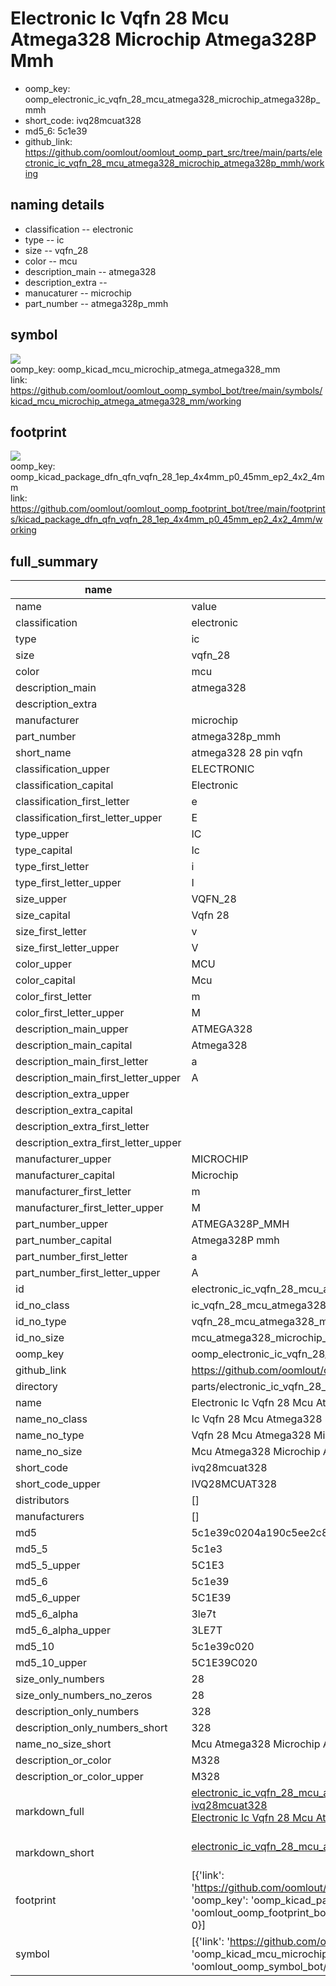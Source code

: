 # Electronic Ic Vqfn 28 Mcu Atmega328 Microchip Atmega328P Mmh

  
* oomp_key: oomp_electronic_ic_vqfn_28_mcu_atmega328_microchip_atmega328p_mmh 
* short_code: ivq28mcuat328
* md5_6: 5c1e39  
* github_link: https://github.com/oomlout/oomlout_oomp_part_src/tree/main/parts/electronic_ic_vqfn_28_mcu_atmega328_microchip_atmega328p_mmh/working  
## naming details
* classification -- electronic
* type -- ic
* size -- vqfn_28
* color -- mcu
* description_main -- atmega328
* description_extra -- 
* manucaturer -- microchip
* part_number -- atmega328p_mmh



## symbol

![](symbol/{index}/working/working_600.png)  
oomp_key: oomp_kicad_mcu_microchip_atmega_atmega328_mm  
link: https://github.com/oomlout/oomlout_oomp_symbol_bot/tree/main/symbols/kicad_mcu_microchip_atmega_atmega328_mm/working  

## footprint

![](footprint/{index}/working/working_600.png)  
oomp_key: oomp_kicad_package_dfn_qfn_vqfn_28_1ep_4x4mm_p0_45mm_ep2_4x2_4mm  
link: https://github.com/oomlout/oomlout_oomp_footprint_bot/tree/main/footprints/kicad_package_dfn_qfn_vqfn_28_1ep_4x4mm_p0_45mm_ep2_4x2_4mm/working  

## full_summary
| name | value | 
| --- | --- | 
| name | value | 
| classification | electronic | 
| type | ic | 
| size | vqfn_28 | 
| color | mcu | 
| description_main | atmega328 | 
| description_extra |  | 
| manufacturer | microchip | 
| part_number | atmega328p_mmh | 
| short_name | atmega328 28 pin vqfn | 
| classification_upper | ELECTRONIC | 
| classification_capital | Electronic | 
| classification_first_letter | e | 
| classification_first_letter_upper | E | 
| type_upper | IC | 
| type_capital | Ic | 
| type_first_letter | i | 
| type_first_letter_upper | I | 
| size_upper | VQFN_28 | 
| size_capital | Vqfn 28 | 
| size_first_letter | v | 
| size_first_letter_upper | V | 
| color_upper | MCU | 
| color_capital | Mcu | 
| color_first_letter | m | 
| color_first_letter_upper | M | 
| description_main_upper | ATMEGA328 | 
| description_main_capital | Atmega328 | 
| description_main_first_letter | a | 
| description_main_first_letter_upper | A | 
| description_extra_upper |  | 
| description_extra_capital |  | 
| description_extra_first_letter |  | 
| description_extra_first_letter_upper |  | 
| manufacturer_upper | MICROCHIP | 
| manufacturer_capital | Microchip | 
| manufacturer_first_letter | m | 
| manufacturer_first_letter_upper | M | 
| part_number_upper | ATMEGA328P_MMH | 
| part_number_capital | Atmega328P mmh | 
| part_number_first_letter | a | 
| part_number_first_letter_upper | A | 
| id | electronic_ic_vqfn_28_mcu_atmega328_microchip_atmega328p_mmh | 
| id_no_class | ic_vqfn_28_mcu_atmega328_microchip_atmega328p_mmh | 
| id_no_type | vqfn_28_mcu_atmega328_microchip_atmega328p_mmh | 
| id_no_size | mcu_atmega328_microchip_atmega328p_mmh | 
| oomp_key | oomp_electronic_ic_vqfn_28_mcu_atmega328_microchip_atmega328p_mmh | 
| github_link | https://github.com/oomlout/oomlout_oomp_part_src/tree/main/parts/electronic_ic_vqfn_28_mcu_atmega328_microchip_atmega328p_mmh/working | 
| directory | parts/electronic_ic_vqfn_28_mcu_atmega328_microchip_atmega328p_mmh | 
| name | Electronic Ic Vqfn 28 Mcu Atmega328 Microchip Atmega328P Mmh | 
| name_no_class | Ic Vqfn 28 Mcu Atmega328 Microchip Atmega328P Mmh | 
| name_no_type | Vqfn 28 Mcu Atmega328 Microchip Atmega328P Mmh | 
| name_no_size | Mcu Atmega328 Microchip Atmega328P Mmh | 
| short_code | ivq28mcuat328 | 
| short_code_upper | IVQ28MCUAT328 | 
| distributors | [] | 
| manufacturers | [] | 
| md5 | 5c1e39c0204a190c5ee2c8d7d640acf5 | 
| md5_5 | 5c1e3 | 
| md5_5_upper | 5C1E3 | 
| md5_6 | 5c1e39 | 
| md5_6_upper | 5C1E39 | 
| md5_6_alpha | 3le7t | 
| md5_6_alpha_upper | 3LE7T | 
| md5_10 | 5c1e39c020 | 
| md5_10_upper | 5C1E39C020 | 
| size_only_numbers | 28 | 
| size_only_numbers_no_zeros | 28 | 
| description_only_numbers | 328 | 
| description_only_numbers_short | 328 | 
| name_no_size_short | Mcu Atmega328 Microchip Atmega328P Mmh | 
| description_or_color | M328 | 
| description_or_color_upper | M328 | 
| markdown_full | [electronic_ic_vqfn_28_mcu_atmega328_microchip_atmega328p_mmh](https://github.com/oomlout/oomlout_oomp_part_src/tree/main/parts/electronic_ic_vqfn_28_mcu_atmega328_microchip_atmega328p_mmh/working)<br>[ivq28mcuat328](https://github.com/oomlout/oomlout_oomp_part_src/tree/main/parts/electronic_ic_vqfn_28_mcu_atmega328_microchip_atmega328p_mmh/working)<br>[Electronic Ic Vqfn 28 Mcu Atmega328 Microchip Atmega328P Mmh](https://github.com/oomlout/oomlout_oomp_part_src/tree/main/parts/electronic_ic_vqfn_28_mcu_atmega328_microchip_atmega328p_mmh/working)<br><br> | 
| markdown_short | [electronic_ic_vqfn_28_mcu_atmega328_microchip_atmega328p_mmh](https://github.com/oomlout/oomlout_oomp_part_src/tree/main/parts/electronic_ic_vqfn_28_mcu_atmega328_microchip_atmega328p_mmh/working)<br><br> | 
| footprint | [{'link': 'https://github.com/oomlout/oomlout_oomp_footprint_bot/tree/main/foootprntss/kicad_package_dfn_qfn_vqfn_28_1ep_4x4mm_p0_45mm_ep2_4x2_4mm', 'oomp_key': 'oomp_kicad_package_dfn_qfn_vqfn_28_1ep_4x4mm_p0_45mm_ep2_4x2_4mm', 'directory': 'oomlout_oomp_footprint_bot/footprints/kicad_package_dfn_qfn_vqfn_28_1ep_4x4mm_p0_45mm_ep2_4x2_4mm//working/working.kicad_mod', 'index': 0}] | 
| symbol | [{'link': 'https://github.com/oomlout/oomlout_oomp_symbol_bot/tree/main/symbols/kicad_mcu_microchip_atmega_atmega328_mm', 'oomp_key': 'oomp_kicad_mcu_microchip_atmega_atmega328_mm', 'directory': 'oomlout_oomp_symbol_bot/symbols/kicad_mcu_microchip_atmega_atmega328_mm//working/working.kicad_sym', 'index': 0}] | 

